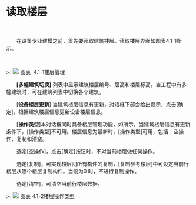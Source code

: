 

# 读取楼层
<br/>

&emsp;&emsp;在设备专业建模之前，首先要读取建筑楼层。读取楼层界面如图表4.1-1所示。

<br/>

:-: ![](images/107.png)
图表  4.1-1楼层管理
<br/>

&emsp;&emsp;**\[多幢建筑切换\]** 列表中显示建筑楼层编号、层高和楼层标高。当工程中有多幢建筑时，可在建筑列表中切换各个建筑。

&emsp;&emsp;[**设备楼层更新**\] 当建筑楼层信息有更新，对话框下部会给出提示，点击\[确定\]，根据建筑楼层信息更新设备楼层信息。

&emsp;&emsp;[**操作类型**\]本对话框同时具备楼层管理功能，如所示。当建筑楼层信息有更新条件下，\[操作类型\]不可用。楼层信息为最新时，\[操作类型\]可用，包括：空操作、复制和清空。

&emsp;&emsp;选定\[空操作\]，点击\[确定\]按钮时，不对当前楼层做任何操作。

&emsp;&emsp;选定\[复制\]，可实现楼层间所有构件的复制，\[复制参考楼层\]中可设定当前行楼层从哪个楼层复制构件。当设为0 时，不进行复制操作。

&emsp;&emsp;选定\[清空\]，可清空当前行楼层数据。
<br/>

:-: ![](images/108.png)
图表 4.1-2楼层操作类型
<br/>
